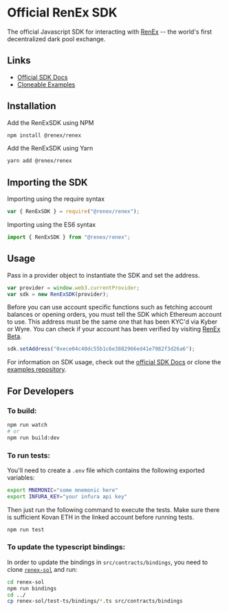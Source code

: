 # Official RenEx SDK

The official Javascript SDK for interacting with [RenEx](https://ren.exchange) -- the world's first decentralized dark pool exchange.

## Links

* [Official SDK Docs](https://republicprotocol.github.io/renex-sdk-docs)
* [Cloneable Examples](https://github.com/republicprotocol/renex-sdk-examples)

## Installation

Add the RenExSDK using NPM

```bash
npm install @renex/renex
```

Add the RenExSDK using Yarn

```bash
yarn add @renex/renex
```

## Importing the SDK

Importing using the require syntax

```javascript
var { RenExSDK } = require("@renex/renex");
```

Importing using the ES6 syntax

```javascript
import { RenExSDK } from "@renex/renex";
```

## Usage

Pass in a provider object to instantiate the SDK and set the address.

```javascript
var provider = window.web3.currentProvider;
var sdk = new RenExSDK(provider);
```

Before you can use account specific functions such as fetching account balances or opening orders, you must tell the SDK which Ethereum account to use. This address must be the same one that has been KYC'd via Kyber or Wyre. You can check if your account has been verified by visiting [RenEx Beta](https://ren.exchange).

```javascript
sdk.setAddress("0xece04c40dc55b1c6e3882966ed41e7982f3d26a6");
```

For information on SDK usage, check out the [official SDK Docs](https://republicprotocol.github.io/renex-sdk-docs) or clone the [examples repository](https://github.com/republicprotocol/renex-sdk-examples).

## For Developers

### To build:

```bash
npm run watch
# or
npm run build:dev
```

### To run tests:

You'll need to create a `.env` file which contains the following exported variables:

```bash
export MNEMONIC="some mnemonic here"
export INFURA_KEY="your infura api key"
```

Then just run the following command to execute the tests. Make sure there is sufficient Kovan ETH in the linked account before running tests.

```bash
npm run test
```

### To update the typescript bindings:

In order to update the bindings in `src/contracts/bindings`, you need to clone [`renex-sol`](https://github.com/republicprotocol/renex-sol) and run:

```bash
cd renex-sol
npm run bindings
cd ../
cp renex-sol/test-ts/bindings/*.ts src/contracts/bindings
```

